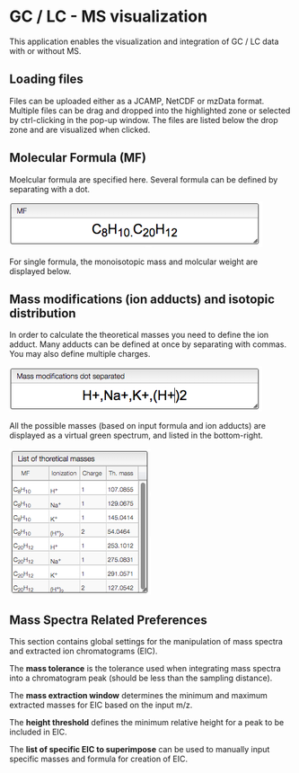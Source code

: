 # GC / LC - MS visualization

This application enables the visualization and integration of GC / LC data with or without MS.

## Loading files

Files can be uploaded either as a JCAMP, NetCDF or mzData format. Multiple files can be drag and dropped into the highlighted zone or selected by ctrl-clicking in the pop-up window. The files are listed below the drop zone and are visualized when clicked.

## Molecular Formula (MF)

Moelcular formula are specified here. Several formula can be defined  by separating with a dot.

![](mf.png)

For single formula, the monoisotopic mass and molcular weight are displayed below.

## Mass modifications (ion adducts) and isotopic distribution

In order to calculate the theoretical masses you need to define the ion adduct. Many adducts can be defined at once by separating with commas. You may also define multiple charges.

![](mass_modifications.png)

All the possible masses (based on input formula and ion adducts) are displayed as a virtual green spectrum, and listed in the bottom-right.

![](theoretical_masses.png)

## Mass Spectra Related Preferences

This section contains global settings for the manipulation of mass spectra and extracted ion chromatograms \(EIC\).

The **mass tolerance** is the tolerance used when integrating mass spectra into a chromatogram peak (should be less than the sampling distance).

The **mass extraction window** determines the minimum and maximum extracted masses for EIC based on the input m/z.

The **height threshold** defines the minimum relative height for a peak to be included in EIC.

The **list of specific EIC to superimpose** can be used to manually input specific masses and formula for creation of EIC.

